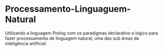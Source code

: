 # Processamento-Linguaguem-Natural
Utilizando a linguagem Prolog com os paradigmas declarativo e lógico para fazer processamento de linguagem natural, uma das sub áreas da inteligência artificial. 
